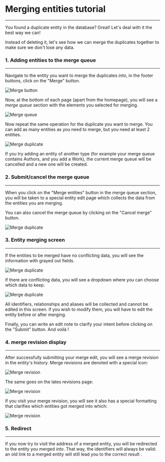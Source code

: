 # Merging entities tutorial
-------

You found a duplicate entity in the database? Great! Let's deal with it the best way we can!

Instead of deleting it, let's see how we can merge the duplicates together to make sure we don't lose any data.

### 1. Adding entities to the merge queue
-------
Navigate to the entity you want to merge the duplicates *into*, in the footer buttons, click on the "Merge" button.

![Merge button](../images/merge-1.png)

Now, at the bottom of each page (apart from the homepage), you will see a *merge queue* section with the elements you selected for merging.

![Merge queue](../images/merge-2.png)

Now repeat the same operation for the duplicate you want to merge. You can add as many entities as you need to merge, but you need at least 2 entities.

![Merge duplicate](../images/merge-3.png)

If you try adding an entity of another type (for example your merge queue contains Authors, and you add a Work), the current merge queue will be cancelled and a new one will be created.

### 2. Submit/cancel the merge queue
-------
When you click on the "Merge entities" button in the merge queue section, you will be taken to a special entity edit page which collects the data from the entities you are merging.

You can also cancel the merge queue by clicking on the "Cancel merge" button.

![Merge duplicate](../images/merge-3-bis.png)

### 3. Entity merging screen
-------
If the entities to be merged have no conflicting data, you will see the information with grayed out fields.

![Merge duplicate](../images/merge-4.png)

If there are conflicting data, you will see a dropdown  where you can choose which data to keep.

![Merge duplicate](../images/merge-5.png)

All identifiers, relationships and aliases will be collected and cannot be edited in this screen. if you wish to modify them, you will have to edit the entity before or after merging.

Finally, you can write an edit note to clarify your intent before clicking on the "Submit" button.
And voilà !

### 4. merge revision display
-------
After successfully submitting your merge edit, you will see a merge revision in the entity's history. Merge revisions are denoted with a special icon:

![Merge revision](../images/merge-6.png)

The same goes on the lates revisions page:

![Merge revision](../images/merge-7.png)

If you visit your merge revision, you will see it also has a special formatting that clarifies which entities got merged into which:

![Merge revision](../images/merge-8.png)

### 5. Redirect
-------
If you now try to visit the address of a merged entity, you will be redirected to the entity you merged *into*. That way, the identifiers will always be valid: an old link to a merged entity will still lead you to the correct result .


